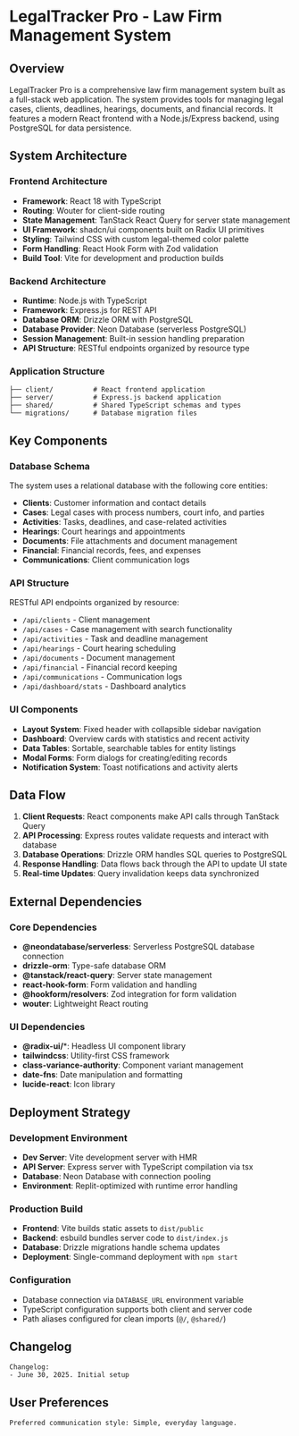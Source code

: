 # LegalTracker Pro - Law Firm Management System

## Overview

LegalTracker Pro is a comprehensive law firm management system built as a full-stack web application. The system provides tools for managing legal cases, clients, deadlines, hearings, documents, and financial records. It features a modern React frontend with a Node.js/Express backend, using PostgreSQL for data persistence.

## System Architecture

### Frontend Architecture
- **Framework**: React 18 with TypeScript
- **Routing**: Wouter for client-side routing
- **State Management**: TanStack React Query for server state management
- **UI Framework**: shadcn/ui components built on Radix UI primitives
- **Styling**: Tailwind CSS with custom legal-themed color palette
- **Form Handling**: React Hook Form with Zod validation
- **Build Tool**: Vite for development and production builds

### Backend Architecture
- **Runtime**: Node.js with TypeScript
- **Framework**: Express.js for REST API
- **Database ORM**: Drizzle ORM with PostgreSQL
- **Database Provider**: Neon Database (serverless PostgreSQL)
- **Session Management**: Built-in session handling preparation
- **API Structure**: RESTful endpoints organized by resource type

### Application Structure
```
├── client/          # React frontend application
├── server/          # Express.js backend application  
├── shared/          # Shared TypeScript schemas and types
└── migrations/      # Database migration files
```

## Key Components

### Database Schema
The system uses a relational database with the following core entities:
- **Clients**: Customer information and contact details
- **Cases**: Legal cases with process numbers, court info, and parties
- **Activities**: Tasks, deadlines, and case-related activities
- **Hearings**: Court hearings and appointments
- **Documents**: File attachments and document management
- **Financial**: Financial records, fees, and expenses
- **Communications**: Client communication logs

### API Structure
RESTful API endpoints organized by resource:
- `/api/clients` - Client management
- `/api/cases` - Case management with search functionality
- `/api/activities` - Task and deadline management
- `/api/hearings` - Court hearing scheduling
- `/api/documents` - Document management
- `/api/financial` - Financial record keeping
- `/api/communications` - Communication logs
- `/api/dashboard/stats` - Dashboard analytics

### UI Components
- **Layout System**: Fixed header with collapsible sidebar navigation
- **Dashboard**: Overview cards with statistics and recent activity
- **Data Tables**: Sortable, searchable tables for entity listings
- **Modal Forms**: Form dialogs for creating/editing records
- **Notification System**: Toast notifications and activity alerts

## Data Flow

1. **Client Requests**: React components make API calls through TanStack Query
2. **API Processing**: Express routes validate requests and interact with database
3. **Database Operations**: Drizzle ORM handles SQL queries to PostgreSQL
4. **Response Handling**: Data flows back through the API to update UI state
5. **Real-time Updates**: Query invalidation keeps data synchronized

## External Dependencies

### Core Dependencies
- **@neondatabase/serverless**: Serverless PostgreSQL database connection
- **drizzle-orm**: Type-safe database ORM
- **@tanstack/react-query**: Server state management
- **react-hook-form**: Form validation and handling
- **@hookform/resolvers**: Zod integration for form validation
- **wouter**: Lightweight React routing

### UI Dependencies
- **@radix-ui/***: Headless UI component library
- **tailwindcss**: Utility-first CSS framework
- **class-variance-authority**: Component variant management
- **date-fns**: Date manipulation and formatting
- **lucide-react**: Icon library

## Deployment Strategy

### Development Environment
- **Dev Server**: Vite development server with HMR
- **API Server**: Express server with TypeScript compilation via tsx
- **Database**: Neon Database with connection pooling
- **Environment**: Replit-optimized with runtime error handling

### Production Build
- **Frontend**: Vite builds static assets to `dist/public`
- **Backend**: esbuild bundles server code to `dist/index.js`
- **Database**: Drizzle migrations handle schema updates
- **Deployment**: Single-command deployment with `npm start`

### Configuration
- Database connection via `DATABASE_URL` environment variable
- TypeScript configuration supports both client and server code
- Path aliases configured for clean imports (`@/`, `@shared/`)

## Changelog

```
Changelog:
- June 30, 2025. Initial setup
```

## User Preferences

```
Preferred communication style: Simple, everyday language.
```